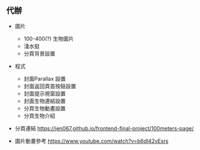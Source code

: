## 代辦
- 圖片
  - 100-400(?) 生物圖片
  - 淺水挺
  - 分頁背景設置
- 程式
  - 封面Parallax 設置
  - 封面返回頁首按鈕設置
  - 封面提示視窗設置
  - 封面生物連結設置
  - 分頁生物動畫設置
  - 分頁生物介紹
  
- 分頁連結
   https://jen067.github.io/frontend-final-project/100meters-page/
- 圖片動畫參考
  https://www.youtube.com/watch?v=b6dI42vEsrs
